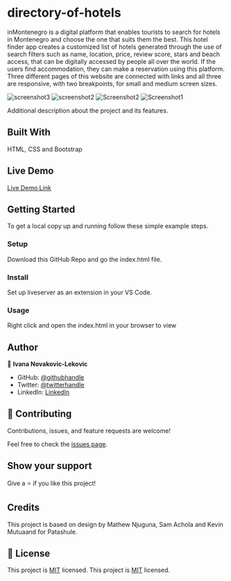 # directory-of-hotels

inMontenegro is a digital platform that enables tourists to search for hotels in Montenegro and choose the one that suits them the best.
This hotel finder app creates a customized list of hotels generated through the use of search filters such as name, location, price, review score, stars and beach access, that can be digitally accessed by people all over the world.
If the users find accommodation, they can make a reservation using this platform.
Three different pages of this website are connected with links and all three are responsive, with two breakpoints, for small and medium screen sizes.

![screenshot3](https://user-images.githubusercontent.com/65791349/114624295-c4828f80-9cb0-11eb-8e22-cbd4ed481084.png)
![screenshot2](https://user-images.githubusercontent.com/65791349/114624298-c5b3bc80-9cb0-11eb-85f2-0f8623898146.png)
![Screenshot2](https://user-images.githubusercontent.com/65791349/114624305-c6e4e980-9cb0-11eb-80f7-6eddd965b19b.png)
![Screenshot1](https://user-images.githubusercontent.com/65791349/114624311-c9474380-9cb0-11eb-9ac5-fbbdefcd7ac4.png)

Additional description about the project and its features.

## Built With

HTML, CSS and Bootstrap

## Live Demo

[Live Demo Link](https://1v4n4.github.io/directory-of-hotels/)


## Getting Started
To get a local copy up and running follow these simple example steps.
### Setup
Download this GitHub Repo and go the index.html file.
### Install
Set up liveserver as an extension in your VS Code.
### Usage
Right click and open the index.html in your browser to view

## Author

👤 **Ivana Novakovic-Lekovic**

- GitHub: [@githubhandle](https://github.com/1v4n4)
- Twitter: [@twitterhandle](https://twitter.com/codeIv1)
- LinkedIn: [LinkedIn](https://www.linkedin.com/in/ivana-novakovic-lekovic/)

## 🤝 Contributing

Contributions, issues, and feature requests are welcome!

Feel free to check the [issues page](https://github.com/1v4n4/directory-of-hotels/issues).

## Show your support

Give a ⭐️ if you like this project!


## Credits

This project is based on design by Mathew Njuguna, Sam Achola and Kevin Mutuaand for Patashule.

## 📝 License

This project is [MIT](lic.url) licensed.
This project is [MIT](./MIT.md) licensed.
